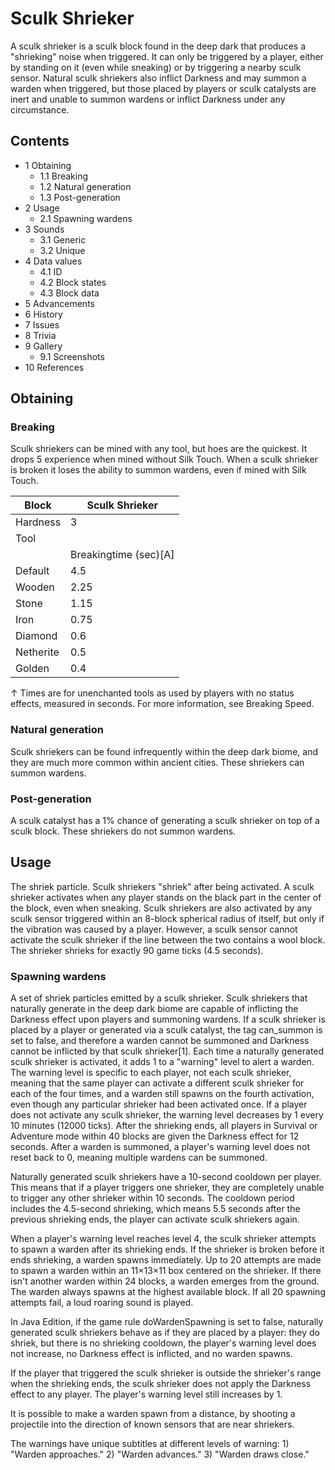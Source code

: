 # Sculk Shrieker
A sculk shrieker is a sculk block found in the deep dark that produces a "shrieking" noise when triggered. It can only be triggered by a player, either by standing on it (even while sneaking) or by triggering a nearby sculk sensor. Natural sculk shriekers also inflict Darkness and may summon a warden when triggered, but those placed by players or sculk catalysts are inert and unable to summon wardens or inflict Darkness under any circumstance.

## Contents
- 1 Obtaining
	- 1.1 Breaking
	- 1.2 Natural generation
	- 1.3 Post-generation
- 2 Usage
	- 2.1 Spawning wardens
- 3 Sounds
	- 3.1 Generic
	- 3.2 Unique
- 4 Data values
	- 4.1 ID
	- 4.2 Block states
	- 4.3 Block data
- 5 Advancements
- 6 History
- 7 Issues
- 8 Trivia
- 9 Gallery
	- 9.1 Screenshots
- 10 References

## Obtaining
### Breaking
Sculk shriekers can be mined with any tool, but hoes are the quickest. It drops 5 experience when mined without Silk Touch. When a sculk shrieker is broken it loses the ability to summon wardens, even if mined with Silk Touch.

| Block     | Sculk Shrieker        |
|-----------|-----------------------|
| Hardness  | 3                     |
| Tool      |                       |
|           | Breakingtime (sec)[A] |
| Default   | 4.5                   |
| Wooden    | 2.25                  |
| Stone     | 1.15                  |
| Iron      | 0.75                  |
| Diamond   | 0.6                   |
| Netherite | 0.5                   |
| Golden    | 0.4                   |


↑ Times are for unenchanted tools as used by players with no status effects, measured in seconds. For more information, see Breaking Speed.


### Natural generation
Sculk shriekers can be found infrequently within the deep dark biome, and they are much more common within ancient cities. These shriekers can summon wardens.


### Post-generation
A sculk catalyst has a 1% chance of generating a sculk shrieker on top of a sculk block. These shriekers do not summon wardens.

## Usage
The shriek particle.
Sculk shriekers "shriek" after being activated. A sculk shrieker activates when any player stands on the black part in the center of the block, even when sneaking. Sculk shriekers are also activated by any sculk sensor triggered within an 8-block spherical radius of itself, but only if the vibration was caused by a player. However, a sculk sensor cannot activate the sculk shrieker if the line between the two contains a wool block. The shrieker shrieks for exactly 90 game ticks (4.5 seconds). 

### Spawning wardens
A set of shriek particles emitted by a sculk shrieker.
Sculk shriekers that naturally generate in the deep dark biome are capable of inflicting the Darkness effect upon players and summoning wardens. If a sculk shrieker is placed by a player or generated via a sculk catalyst, the tag can_summon is set to false, and therefore a warden cannot be summoned and Darkness cannot be inflicted by that sculk shrieker[1]. Each time a naturally generated sculk shrieker is activated, it adds 1 to a "warning" level to alert a warden. The warning level is specific to each player, not each sculk shrieker, meaning that the same player can activate a different sculk shrieker for each of the four times, and a warden still spawns on the fourth activation, even though any particular shrieker had been activated once. If a player does not activate any sculk shrieker, the warning level decreases by 1 every 10 minutes (12000 ticks). After the shrieking ends, all players in Survival or Adventure mode within 40 blocks are given the Darkness effect for 12 seconds. After a warden is summoned, a player's warning level does not reset back to 0, meaning multiple wardens can be summoned.

Naturally generated sculk shriekers have a 10-second cooldown per player. This means that if a player triggers one shrieker, they are completely unable to trigger any other shrieker within 10 seconds. The cooldown period includes the 4.5-second shrieking, which means 5.5 seconds after the previous shrieking ends, the player can activate sculk shriekers again.

When a player's warning level reaches level 4, the sculk shrieker attempts to spawn a warden after its shrieking ends. If the shrieker is broken before it ends shrieking, a warden spawns immediately. Up to 20 attempts are made to spawn a warden within an 11×13×11 box centered on the shrieker. If there isn't another warden within 24 blocks, a warden emerges from the ground. The warden always spawns at the highest available block. If all 20 spawning attempts fail, a loud roaring sound is played.

In Java Edition, if the game rule doWardenSpawning is set to false, naturally generated sculk shriekers behave as if they are placed by a player: they do shriek, but there is no shrieking cooldown, the player's warning level does not increase, no Darkness effect is inflicted, and no warden spawns.

If the player that triggered the sculk shrieker is outside the shrieker's range when the shrieking ends, the sculk shrieker does not apply the Darkness effect to any player. The player's warning level still increases by 1.

It is possible to make a warden spawn from a distance, by shooting a projectile into the direction of known sensors that are near shriekers.

The warnings have unique subtitles at different levels of warning: 1) "Warden approaches." 2) "Warden advances." 3) "Warden draws close."

